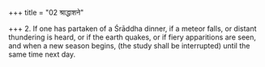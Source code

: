 +++
title = "02 श्राद्धाशने"

+++
2. If one has partaken of a Śrāddha dinner, if a meteor falls, or distant thundering is heard, or if the earth quakes, or if fiery apparitions are seen, and when a new season begins, (the study shall be interrupted) until the same time next day.
